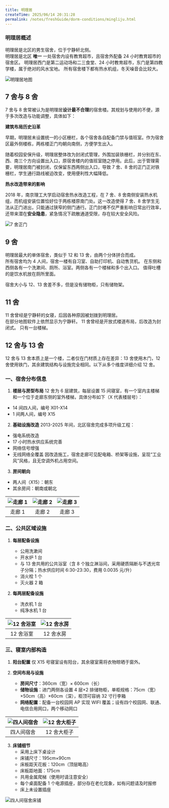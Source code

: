 ```yaml
---
title: 明理居
createTime: 2025/06/14 20:31:28
permalink: /notes/freshGuide/dorm-conditions/mingliju.html
---
```


### 明理居概述

明理居是北区的男生宿舍，位于宁静轩北侧。  
明理居是北区 **唯一** 一处宿舍内设有教育超市，且宿舍外配备 24 小时教育超市的宿舍区。
明理居西门是第二运动场和二三食堂、24 小时教育超市，东门是第四教学楼，属于绝对的风水宝地。
所有宿舍楼下都有热水机组，冬天噪音会比较大。


![明理居地图](static/MLJ_MAP.jpg)

## 7 舍与 8 舍

7 舍与 8 舍常被认为是明理居**设计最不合理**的宿舍楼。其规划与使用的不便，源于多次改造与功能调整，具体如下：

**建筑布局历史沿革**

早期，明理居未设置统一的小区栅栏，各个宿舍各自配备门禁与值班室。作为宿舍区最外侧楼栋，两栋楼正门均朝向南侧，方便学生出入。

随着校园安保升级，明理居整体改为封闭式管理，外围加装铁栅栏，并分别在东、西、南三个方向设置出入口，原宿舍楼内的值班室随之停用。此后，出于管理需要，明理居南门被封闭，仅保留东西两侧出入口，导致 7 舍、8 舍的正门正对铁栅栏，学生通行路线被迫改变，使用便利性大幅降低。

**热水改造带来的影响**

2018 年，南京理工大学启动宿舍热水改造工程，在 7 舍、8 舍南侧安装热水机组，而机组安装位置恰好位于两栋楼原南门处。这一改造使得 7 舍、8 舍学生无法从正门进出，只能通过狭窄的侧门通行。正门封堵不仅严重影响日常出行效率，还带来潜在**安全隐患**，紧急情况下疏散通道受限，存在较大安全风险。

![7 舍正门](static/MLJ_7_GATE.jpg)

## 9 舍

明理居最大的单体宿舍，类似于 12 和 13 舍，由两个分体拼合而成。  
所有宿舍均为 4 人间，宿舍一楼有自习室、自助打印机、自动售货机。
在东侧和西侧各有一个洗漱间、厕所、浴室。两侧各有一个楼梯和多个出入口。
值得吐槽的是饮水机放在厕所里面。

宿舍大小与 12、13 舍差不多，但是没有储物柜，只有储物架。


## 11 舍

11 舍曾经是宁静轩的女寝，后因各种原因被划拨到明理居。  
在部分地图软件上依然显示为宁静轩。
11 舍曾经是开放式楼道布局，后改造为封闭式。
只有一台楼梯。


## 12 舍与 13 舍

12 舍与 13 舍本质上是一个楼，二者仅在门材质上存在差异：13 舍使用木门，12 舍使用铁门，其余建筑结构与设施完全相同。以下从多个维度详细介绍 12 舍。


### 一、宿舍分布信息

1. **楼层与房型布局**
12 舍为 6 层建筑，每层设置 15 间寝室，有一个室内主楼梯和一个位于走廊东侧的室外楼梯，具体分布如下（X 代表楼层号）：

- 14 间四人间，编号 X01-X14
- 1 间两人间，编号 X15

2. **基础设施改造**
2013-2025 年间，北区宿舍完成多项升级工程：

- 强电系统改造
- 17 小时热水供应系统完善
- 网络信号增强
- 无线网络全覆盖
因改造施工，宿舍走廊可见配电箱、桥架等设施，呈现“工业风”风格，且无空调外机占用空间。

3. **房间朝向**

- 两人间（X15）：朝东
- 其余房间：朝南或朝北
  
| ![走廊 1](static/MLJ_12__ZL%20(1).webp) | ![走廊 2](static/MLJ_12__ZL%20(2).webp) | ![走廊 3](static/MLJ_12__ZL%20(3).webp) |
|:---:|:---:|:---:|
| 走廊 1 | 走廊 2 | 走廊 3 |

### 二、公共区域设施

1. **每层配备设施**
    - 公用洗漱间
    - 开水炉 1 台
    - 与 13 舍共用的公共浴室（含 8 个独立淋浴间，采用硬质隔断与不透光帘子分隔；热水供应时间 6:30-23:30，费用 0.0035 元/升）
    - 消火栓 1 个
    - 灭火器 2 箱

2. **每两层配备设施**
    - 洗衣机 1 台
    - 纯净水机 1 台

| ![12 舍浴室](static/MLJ_12_Showerroom.webp) | ![12 舍水房](static/MLJ_12_SF1.webp) |
|:-:|:-:|
|12 舍浴室|12 舍水房|

### 三、寝室内部构造

1. **阳台配置**
仅 X15 号寝室设有阳台，其余寝室需将衣物晾晒于窗外。

2. **空间布局与设施**
   - **房间尺寸**：360cm（宽）× 600cm（长）
   - **储物设施**：进门两侧各设置 4 层×2 排储物柜，单柜规格：75cm（宽）×50cm（高）×60cm（深），柜顶可容纳 32 寸行李箱
   - **网络配置**：配备一台校园网 AP 实现 WIFI 覆盖；设有四个校园网、联通、电信合用网口，两个移动网口

| ![四人间宿舍](static/MLG_12_4_1_compress.webp) | ![12 舍大柜子](static/MLG_12_4_2.webp) |
|:-:|:-:|
| 四人间宿舍 | 12 舍大柜子 |

3. **床铺细节**
   - 采用上床下桌设计
   - 床铺尺寸：195cm×90cm
   - 床板距天花板：120cm（顶层略高）
   - 床板距地面：175cm
   - 共用金属爬梯（使用时请注意安全）
   - 每个桌面配备 1 个电源插座，部分存在老化现象，如有问题请及时报修
   - 床上未设置插座

![四人间宿舍床铺](static/MLG_12_1.webp)
